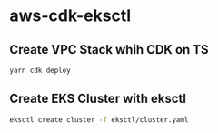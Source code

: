 # aws-cdk-eksctl
## Create VPC Stack whih CDK on TS
```bash
yarn cdk deploy
```

## Create EKS Cluster with eksctl
```bash
eksctl create cluster -f eksctl/cluster.yaml
```
